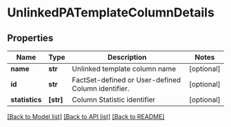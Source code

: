 # UnlinkedPATemplateColumnDetails


## Properties
Name | Type | Description | Notes
------------ | ------------- | ------------- | -------------
**name** | **str** | Unlinked template column name | [optional] 
**id** | **str** | FactSet-defined or User-defined Column identifier. | [optional] 
**statistics** | **[str]** | Column Statistic identifier | [optional] 

[[Back to Model list]](../README.md#documentation-for-models) [[Back to API list]](../README.md#documentation-for-api-endpoints) [[Back to README]](../README.md)


